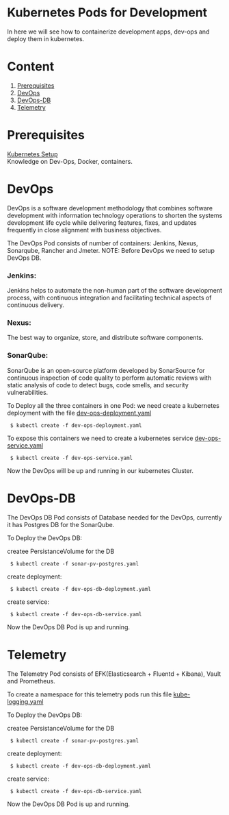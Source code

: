 # Kubernetes Pods for Development<br/>
   In here we will see how to containerize development apps, dev-ops and deploy them in kubernetes.

# Content
1. [Prerequisites](#prerequisites)
1. [DevOps](#devops)
1. [DevOps-DB](#devops-db)
1. [Telemetry](#Telemetry-Pods)


# Prerequisites<br/> 
  [Kubernetes Setup](https://github.com/TharaniRajan/Geppetto-local-K8s/blob/master/docs/Kubernetes_setup.md) <br/> 
  Knowledge on Dev-Ops, Docker, containers.
  
# DevOps<br/> 
  DevOps is a software development methodology that combines software development with information technology operations to shorten the systems development life cycle while delivering features, fixes, and updates frequently in close alignment with business objectives.
  
  The DevOps Pod consists of number of containers: Jenkins, Nexus, Sonarqube, Rancher and Jmeter.
  NOTE: Before DevOps we need to setup DevOps DB.
  
 ### Jenkins:
  Jenkins helps to automate the non-human part of the software development process, with continuous integration and facilitating technical aspects of continuous delivery.
  
 ### Nexus:
  The best way to organize, store, and distribute software components.
 
 ### SonarQube:
  SonarQube is an open-source platform developed by SonarSource for continuous inspection of code quality to perform automatic reviews with static analysis of code to detect bugs, code smells, and security vulnerabilities.
  
  To Deploy all the three containers in one Pod:
     we need create a kubernetes deployment with the file [dev-ops-deployment.yaml](https://github.com/TharaniRajan/Geppetto-local-K8s/blob/master/dev-ops/dev-ops-deployment.yaml)
  
     $ kubectl create -f dev-ops-deployment.yaml
   
  To expose this containers we need to create a kubernetes service [dev-ops-service.yaml](https://github.com/TharaniRajan/Geppetto-local-K8s/blob/master/dev-ops/dev-ops-service.yaml)
     
     $ kubectl create -f dev-ops-service.yaml
  
  Now the DevOps will be up and running in our kubernetes Cluster.
  
  
 # DevOps-DB<br/> 
   The DevOps DB Pod consists of Database needed for the DevOps, currently it has Postgres DB for the SonarQube.
   
   To Deploy the DevOps DB:
   
   createe PersistanceVolume for the DB
   
     $ kubectl create -f sonar-pv-postgres.yaml
   
   create deployment:
   
     $ kubectl create -f dev-ops-db-deployment.yaml
 
   create service:
   
     $ kubectl create -f dev-ops-db-service.yaml
      
   Now the DevOps DB Pod is up and running. 
   
   
   # Telemetry<br/> 
   The Telemetry Pod consists of EFK(Elasticsearch + Fluentd + Kibana), Vault and Prometheus.
   
   To create a namespace for this telemetry pods run this file [kube-logging.yaml](https://github.com/TharaniRajan/Geppetto-local-K8s/blob/master/telimetry-pod/kube-logging.yaml)
   
   To Deploy the DevOps DB:
   
   createe PersistanceVolume for the DB
   
     $ kubectl create -f sonar-pv-postgres.yaml
   
   create deployment:
   
     $ kubectl create -f dev-ops-db-deployment.yaml
 
   create service:
   
     $ kubectl create -f dev-ops-db-service.yaml
      
   Now the DevOps DB Pod is up and running.

